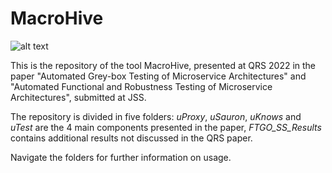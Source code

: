 # MacroHive

![alt text](https://github.com/uDEVOPS2020/Integrated-Quality-Assessment-and-Improvement-Framework/tree/main/MacroHive/MacroHive.jpg?raw=true)

This is the repository of the tool MacroHive, presented at QRS 2022 in the paper "Automated Grey-box Testing of Microservice Architectures" and "Automated Functional and Robustness Testing of Microservice Architectures", submitted at JSS.

The repository is divided in five folders: *uProxy*, *uSauron*, *uKnows* and *uTest* are the 4 main components presented in the paper, *FTGO_SS_Results* contains additional results not discussed in the QRS paper.

Navigate the folders for further information on usage.
